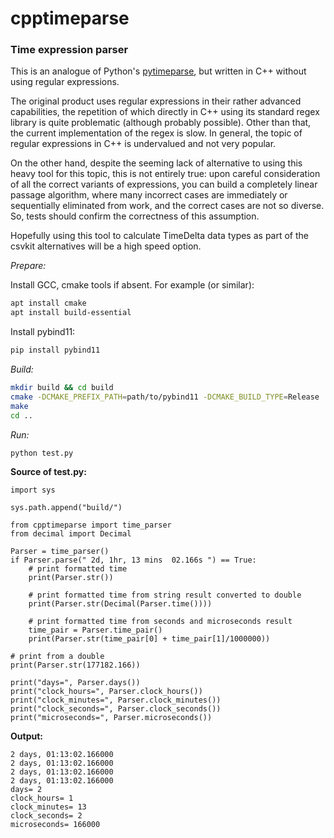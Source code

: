 # cpptimeparse
### Time expression parser

This is an analogue of Python's [pytimeparse](https://github.com/wroberts/pytimeparse), but written in C++ without using regular expressions.

The original product uses regular expressions in their rather advanced capabilities, the repetition of which directly in C++ using its standard regex library is quite problematic (although probably possible).
Other than that, the current implementation of the regex is slow. In general, the topic of regular expressions in C++ is undervalued and not very popular.

On the other hand, despite the seeming lack of alternative to using this heavy tool for this topic, this is not entirely true: upon careful consideration of all the correct variants of expressions, you can
build a completely linear passage algorithm, where many incorrect cases are immediately or sequentially eliminated from work, and the correct cases are not so diverse. 
So, tests should confirm the correctness of this assumption.

Hopefully using this tool to calculate TimeDelta data types as part of the csvkit alternatives will be a high speed option.


_Prepare:_

Install GCC, cmake tools if absent. For example (or similar):
```bash
apt install cmake
apt install build-essential
```
Install pybind11:
```bash
pip install pybind11
```

_Build:_
```bash
mkdir build && cd build
cmake -DCMAKE_PREFIX_PATH=path/to/pybind11 -DCMAKE_BUILD_TYPE=Release ..
make
cd ..
```

_Run:_
```bash
python test.py
```

**Source of test.py:**
```
import sys

sys.path.append("build/")

from cpptimeparse import time_parser
from decimal import Decimal

Parser = time_parser()
if Parser.parse(" 2d, 1hr, 13 mins  02.166s ") == True:
    # print formatted time
    print(Parser.str())

    # print formatted time from string result converted to double
    print(Parser.str(Decimal(Parser.time())))

    # print formatted time from seconds and microseconds result
    time_pair = Parser.time_pair()
    print(Parser.str(time_pair[0] + time_pair[1]/1000000))

# print from a double
print(Parser.str(177182.166))

print("days=", Parser.days())
print("clock_hours=", Parser.clock_hours())
print("clock_minutes=", Parser.clock_minutes())
print("clock_seconds=", Parser.clock_seconds())
print("microseconds=", Parser.microseconds())
```

**Output:**
```
2 days, 01:13:02.166000
2 days, 01:13:02.166000
2 days, 01:13:02.166000
2 days, 01:13:02.166000
days= 2
clock_hours= 1
clock_minutes= 13
clock_seconds= 2
microseconds= 166000
```
